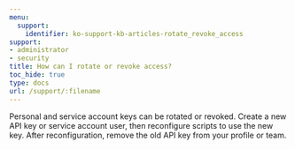 ```yaml
---
menu:
  support:
    identifier: ko-support-kb-articles-rotate_revoke_access
support:
- administrator
- security
title: How can I rotate or revoke access?
toc_hide: true
type: docs
url: /support/:filename
---
```


Personal and service account keys can be rotated or revoked. Create a new API key or service account user, then reconfigure scripts to use the new key. After reconfiguration, remove the old API key from your profile or team.